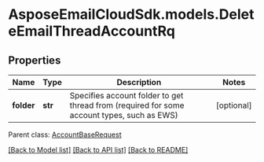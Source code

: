 # AsposeEmailCloudSdk.models.DeleteEmailThreadAccountRq
## Properties
Name | Type | Description | Notes
------------ | ------------- | ------------- | -------------
**folder** | **str** | Specifies account folder to get thread from (required for some account types, such as EWS)              | [optional] 

 Parent class: [AccountBaseRequest](AccountBaseRequest.md)

[[Back to Model list]](README.md#documentation-for-models) [[Back to API list]](README.md#documentation-for-api-endpoints) [[Back to README]](README.md)


